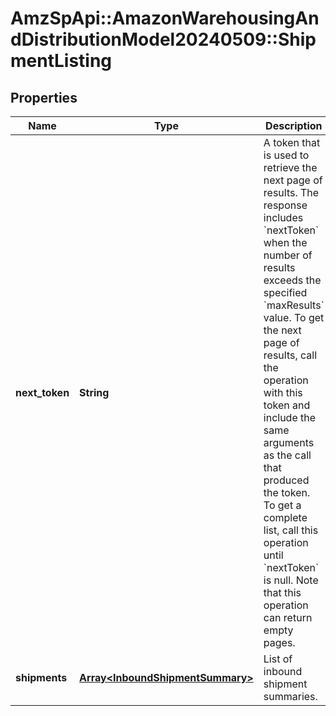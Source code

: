 # AmzSpApi::AmazonWarehousingAndDistributionModel20240509::ShipmentListing

## Properties
Name | Type | Description | Notes
------------ | ------------- | ------------- | -------------
**next_token** | **String** | A token that is used to retrieve the next page of results. The response includes &#x60;nextToken&#x60; when the number of results exceeds the specified &#x60;maxResults&#x60; value. To get the next page of results, call the operation with this token and include the same arguments as the call that produced the token. To get a complete list, call this operation until &#x60;nextToken&#x60; is null. Note that this operation can return empty pages. | [optional] 
**shipments** | [**Array&lt;InboundShipmentSummary&gt;**](InboundShipmentSummary.md) | List of inbound shipment summaries. | [optional] 


